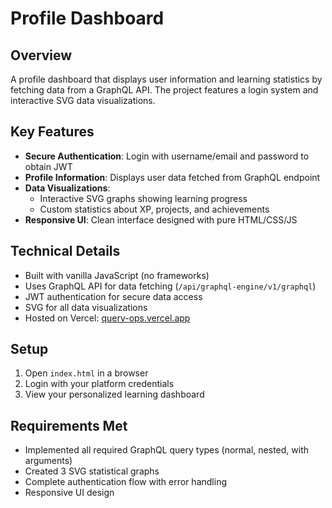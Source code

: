 # Profile Dashboard

## Overview
A profile dashboard that displays user information and learning statistics by fetching data from a GraphQL API. The project features a login system and interactive SVG data visualizations.

## Key Features
- **Secure Authentication**: Login with username/email and password to obtain JWT
- **Profile Information**: Displays user data fetched from GraphQL endpoint
- **Data Visualizations**: 
  - Interactive SVG graphs showing learning progress
  - Custom statistics about XP, projects, and achievements
- **Responsive UI**: Clean interface designed with pure HTML/CSS/JS

## Technical Details
- Built with vanilla JavaScript (no frameworks)
- Uses GraphQL API for data fetching (`/api/graphql-engine/v1/graphql`)
- JWT authentication for secure data access
- SVG for all data visualizations
- Hosted on Vercel: [query-ops.vercel.app](https://query-ops.vercel.app)

## Setup
1. Open `index.html` in a browser
2. Login with your platform credentials
3. View your personalized learning dashboard

## Requirements Met
- Implemented all required GraphQL query types (normal, nested, with arguments)
- Created 3 SVG statistical graphs
- Complete authentication flow with error handling
- Responsive UI design